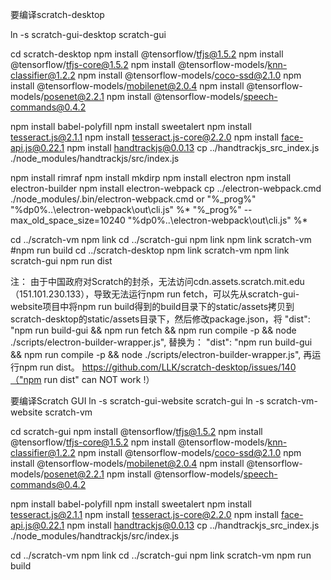 要编译scratch-desktop

ln -s scratch-gui-desktop scratch-gui

cd scratch-desktop
npm install @tensorflow/tfjs@1.5.2
npm install @tensorflow/tfjs-core@1.5.2
npm install @tensorflow-models/knn-classifier@1.2.2
npm install @tensorflow-models/coco-ssd@2.1.0
npm install @tensorflow-models/mobilenet@2.0.4
npm install @tensorflow-models/posenet@2.2.1
npm install @tensorflow-models/speech-commands@0.4.2

npm install babel-polyfill
npm install sweetalert
npm install tesseract.js@2.1.1
npm install tesseract.js-core@2.2.0
npm install face-api.js@0.22.1
npm install handtrackjs@0.0.13
cp ../handtrackjs_src_index.js ./node_modules/handtrackjs/src/index.js

npm install rimraf
npm install mkdirp
npm install electron
npm install electron-builder
npm install electron-webpack
cp ../electron-webpack.cmd ./node_modules/.bin/electron-webpack.cmd
or
"%_prog%" "%dp0%\..\electron-webpack\out\cli.js" %*
"%_prog%" --max_old_space_size=10240 "%dp0%\..\electron-webpack\out\cli.js" %*

cd ../scratch-vm
npm link
cd ../scratch-gui
npm link
npm link scratch-vm
#npm run build
cd ../scratch-desktop
npm link scratch-vm
npm link scratch-gui
npm run dist

注：
由于中国政府对Scratch的封杀，无法访问cdn.assets.scratch.mit.edu（151.101.230.133），导致无法运行npm run fetch，可以先从scratch-gui-website项目中将npm run build得到的build目录下的static/assets拷贝到scratch-desktop的static/assets目录下，然后修改package.json，将
"dist": "npm run build-gui && npm run fetch && npm run compile -p && node ./scripts/electron-builder-wrapper.js",
替换为：
"dist": "npm run build-gui && npm run compile -p && node ./scripts/electron-builder-wrapper.js",
再运行npm run dist。
https://github.com/LLK/scratch-desktop/issues/140（"npm run dist" can NOT work !）

要编译Scratch GUI
ln -s scratch-gui-website scratch-gui
ln -s scratch-vm-website scratch-vm

cd scratch-gui
npm install @tensorflow/tfjs@1.5.2
npm install @tensorflow/tfjs-core@1.5.2
npm install @tensorflow-models/knn-classifier@1.2.2
npm install @tensorflow-models/coco-ssd@2.1.0
npm install @tensorflow-models/mobilenet@2.0.4
npm install @tensorflow-models/posenet@2.2.1
npm install @tensorflow-models/speech-commands@0.4.2

npm install babel-polyfill
npm install sweetalert
npm install tesseract.js@2.1.1
npm install tesseract.js-core@2.2.0
npm install face-api.js@0.22.1
npm install handtrackjs@0.0.13
cp ../handtrackjs_src_index.js ./node_modules/handtrackjs/src/index.js

cd ../scratch-vm
npm link
cd ../scratch-gui
npm link scratch-vm
npm run build
